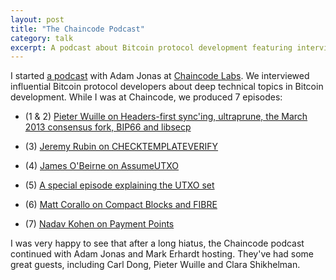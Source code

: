 ```yaml
---
layout: post
title: "The Chaincode Podcast"
category: talk
excerpt: A podcast about Bitcoin protocol development featuring interviews with the most influential Bitcoin engineers.
---
```


I started [a podcast](https://podcast.chaincode.com/) with Adam Jonas at
[Chaincode Labs](https://chaincode.com/). We interviewed influential Bitcoin
protocol developers about deep technical topics in Bitcoin development.  While
I was at Chaincode, we produced 7 episodes:

- (1 & 2) [Pieter Wuille on Headers-first sync'ing, ultraprune, the March 2013 consensus fork, BIP66 and libsecp](https://podcast.chaincode.com/2020/01/27/pieter-wuille-1.html)

- (3) [Jeremy Rubin on CHECKTEMPLATEVERIFY](https://podcast.chaincode.com/2020/01/30/jeremy-rubin-3.html)

- (4) [James O'Beirne on AssumeUTXO](https://podcast.chaincode.com/2020/02/12/james-obeirne-4.html)

- (5) [A special episode explaining the UTXO set](https://podcast.chaincode.com/2020/02/26/utxos-5.html)

- (6) [Matt Corallo on Compact Blocks and FIBRE](https://podcast.chaincode.com/2020/03/12/matt-corallo-6.html)

- (7) [Nadav Kohen on Payment Points](https://podcast.chaincode.com/2020/03/30/nadav-cohen-7.html)

I was very happy to see that after a long hiatus, the Chaincode podcast
continued with Adam Jonas and Mark Erhardt hosting. They've had some great
guests, including Carl Dong, Pieter Wuille and Clara Shikhelman.
